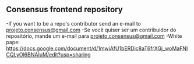 ## Consensus frontend repository
-If you want to be a repo's contributor send an e-mail to projeto.consensus@gmail.com
-Se você quiser ser um contribuidor do repositório, mande um e-mail para  projeto.consensus@gmail.com
-White pape: https://docs.google.com/document/d/1mwiAfU1bERDic8aT6frXGj_woMaFNICQLyOl6BNAIuM/edit?usp=sharing
